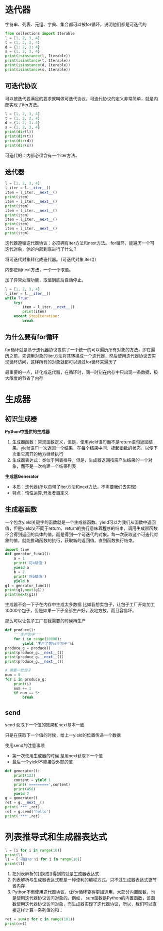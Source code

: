 # 迭代器

字符串、列表、元组、字典、集合都可以被for循环，说明他们都是可迭代的

```python
from collections import Iterable
l = [1, 2, 3, 4]
t = (1, 2, 3, 4)
d = {1: 2, 3: 4}
s = {1, 2, 3, 4}
print(isinstance(l, Iterable))
print(isinstance(t, Iterable))
print(isinstance(d, Iterable))
print(isinstance(s, Iterable))
```

## 可迭代协议

可以被迭代要满足的要求就叫做可迭代协议。可迭代协议的定义非常简单，就是内部实现了iter方法。

```python
l = [1, 2, 3, 4]
t = (1, 2, 3, 4)
d = {1: 2, 3: 4}
s = {1, 2, 3, 4}
print(dir(l))
print(dir(t))
print(dir(d))
print(dir(s))
```

可迭代的：内部必须含有一个iter方法。

## 迭代器

```python
l = [1, 2, 3, 4]
l_iter = l.__iter__()
item = l_iter.__next__()
print(item)
item = l_iter.__next__()
print(item)
item = l_iter.__next__()
print(item)
item = l_iter.__next__()
print(item)
item = l_iter.__next__()
print(item)
```

迭代器遵循迭代器协议：必须拥有iter方法和next方法。
for循环，能遍历一个可迭代对象，他的内部到底进行了什么？

将可迭代对象转化成迭代器。（可迭代对象.iter()）

内部使用next方法，一个一个取值。

加了异常处理功能，取值到底后自动停止。

```python
l = [1, 2, 3, 4]
l_iter = l.__iter__()
while True:
    try:
        item = l_iter.__next__()
        print(item)
    except StopIteration:
        break
```

## 为什么要有for循环

for循环就是基于迭代器协议提供了一个统一的可以遍历所有对象的方法，即在遍历之前，先调用对象的iter方法将其转换成一个迭代器，然后使用迭代器协议去实现循环访问，这样所有的对象就都可以通过for循环来遍历了

最重要的一点，转化成迭代器，在循环时，同一时刻在内存中只出现一条数据，极大限度的节省了内存

# 生成器

## 初识生成器

**Python中提供的生成器**

1. 生成器函数：常规函数定义，但是，使用yield语句而不是return语句返回结果。yield语句一次返回一个结果，在每个结果中间，挂起函数的状态，以便下次重它离开的地方继续执行
2. 生成器表达式：类似于列表推导，但是，生成器返回按需产生结果的一个对象，而不是一次构建一个结果列表

**生成器Generator**

* 本质：迭代器(所以自带了iter方法和next方法，不需要我们去实现)
* 特点：惰性运算,开发者自定义

## 生成器函数

一个包含yield关键字的函数就是一个生成器函数。yield可以为我们从函数中返回值，但是yield又不同于return，return的执行意味着程序的结束，调用生成器函数不会得到返回的具体的值，而是得到一个可迭代的对象。每一次获取这个可迭代对象的值，就能推动函数的执行，获取新的返回值。直到函数执行结束。

```python
import time
def genrator_func1():
    a = 1
    print('将a赋值')
    yield a
    b = 2
    print('将b赋值')
    yield b
g1 = genrator_func1()
print(g1,next(g1))
print(next(g1))
```

生成器不会一下子在内存中生成太多数据
比如我想卖包子，让包子工厂开始加工10000个包子，但是如果一下子全部生产好，没地方放，而且容易坏。

那么可以让包子工厂在我需要的时候再生产

```python
def produce():
    '''生产包子'''
    for i in range(10000):
        yield '生产了第%s个包子'%i
produce_g = produce()
print(produce_g.__next__())
print(produce_g.__next__())
print(produce_g.__next__())

# 需要一批包子
num = 0
for i in produce_g:
    print(i)
    num += 1
    if num == 5:
        break
```

## send

send 获取下一个值的效果和next基本一致

只是在获取下一个值的时候，给上一yield的位置传递一个数据

使用send的注意事项

* 第一次使用生成器的时候 是用next获取下一个值
* 最后一个yield不能接受外部的值

```python
def generator():
    print(123)
    content = yield 1
    print('=========',content)
    print(456)
    yield 2
g = generator()
ret = g.__next__()
print('***',ret)
ret = g.send('hello')
print('***',ret)
```

# 列表推导式和生成器表达式

```python
l = [i for i in range(10)]
print(l)
l1 = ['项目%s'%i for i in range(10)]
print(l1)
```

1. 把列表解析的[]换成()得到的就是生成器表达式
2. 列表解析与生成器表达式都是一种便利的编程方式，只不过生成器表达式更节省内存
3. Python不但使用迭代器协议，让for循环变得更加通用。大部分内置函数，也是使用迭代器协议访问对象的。例如， sum函数是Python的内置函数，该函数使用迭代器协议访问对象，而生成器实现了迭代器协议，所以，我们可以直接这样计算一系列值的和：

```python
ret = sum(x for x in range(101))
print(ret)
```

